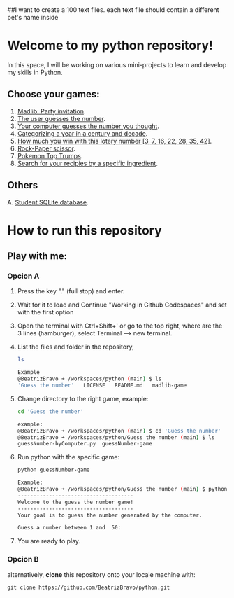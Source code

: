 <br>
<br>
##I want to create a 100 text files. each text file should contain a different pet's name inside

# Welcome to my **python** repository!
In this space, I will be working on various mini-projects to learn and develop my skills in Python. 


## Choose your games:
1. [Madlib: Party invitation](https://github.com/BeatrizBravo/python/blob/main/Projects/madlib-game/madlib.py).&nbsp;<br />
2. [The user guesses the number](https://github.com/BeatrizBravo/python/blob/main/Projects/Guess%20the%20number/guessNumber-game).&nbsp;<br />
3. [Your computer guesses the number you thought](https://github.com/BeatrizBravo/python/blob/main/Projects/Guess%20the%20number/guessNumber-byComputer.py).&nbsp;<br />
4. [Categorizing a year in a century and decade](https://github.com/BeatrizBravo/python/blob/main/Projects/CFG%20ejercicios/Session3-3.py).&nbsp;<br />
5. [How much you win with this lotery number [3, 7, 16, 22, 28, 35, 42]](https://github.com/BeatrizBravo/python/blob/main/Projects/CFG%20ejercicios/Session4.py).&nbsp;<br />
6. [Rock-Paper scissor](https://github.com/BeatrizBravo/python/blob/main/Projects/r_p_s/rock-paper-scissor.py).&nbsp;<br />
7. [Pokemon Top Trumps](https://github.com/BeatrizBravo/python/blob/main/Projects/CFG%20ejercicios/Projects/pokemon.py).&nbsp;<br />
8. [Search for your recipies by a specific ingredient](https://github.com/BeatrizBravo/python/blob/main/Projects/CFG%20ejercicios/Projects/recipies.py).&nbsp;<br />


## Others
A. [Student SQLite database](https://github.com/BeatrizBravo/python/blob/main/Projects/SQLite/database.py).&nbsp;<br />
# How to run this repository
## Play with me:
### Opcion A
1. Press the key "." (full stop) and enter. 
2. Wait for it to load and Continue "Working in Github Codespaces" and set with the first option
3. Open the terminal with Ctrl+Shift+' or go to the top right, where are the 3 lines (hamburger), select Terminal -->  new terminal.
4. List the files and folder in the repository,
    ```bash
    ls
    ```
    ```bash
    Example
    @BeatrizBravo ➜ /workspaces/python (main) $ ls
    'Guess the number'   LICENSE   README.md   madlib-game
    ```
5. Change directory to the right game, example:
    ```bash
    cd 'Guess the number'
    ```
    ```bash
    example:
    @BeatrizBravo ➜ /workspaces/python (main) $ cd 'Guess the number'
    @BeatrizBravo ➜ /workspaces/python/Guess the number (main) $ ls
    guessNumber-byComputer.py  guessNumber-game
    ```
6. Run python with the specific game:
    ```bash
    python guessNumber-game
    ```
   
    ```bash
    Example:
    @BeatrizBravo ➜ /workspaces/python/Guess the number (main) $ python guessNumber-game
    -------------------------------------
    Welcome to the guess the number game!
    -------------------------------------
    Your goal is to guess the number generated by the computer.
   
    Guess a number between 1 and  50: 
    ```

7. You are ready to play.

### Opcion B
alternatively, **clone** this repository onto your locale machine with:
```commandline
git clone https://github.com/BeatrizBravo/python.git
```

    

